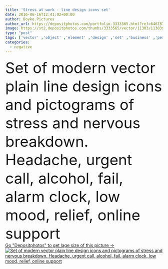 ```yaml
---
title: 'Stress at work - line design icons set'
date: 2016-06-16T12:41:02+00:00
author: Boyko.Pictures
author_url: https://depositphotos.com/portfolio-3333565.html?ref=64678756
image: https://st2.depositphotos.com/thumbs/3333565/vector/11303/113039788/api_thumb_450.jpg?forcejpeg=true
type: "post"
tags: ['vector' ,'object' ,'element' ,'design' ,'set' ,'business' ,'person' ,'people' ,'life' ,'line' ,'modern' ,'graphics' ,'symbol' ,'icon' ,'emotions' ,'flat' ,'lifestyle' ,'work' ,'stress' ,'help' ,'web' ,'mood' ,'relief' ,'problem' ,'alcohol' ,'bad' ,'website' ,'depression' ,'feelings' ,'frustration' ,'headache' ,'failure' ,'pictogram' ,'exhaustion' ,'fail' ,'Alarm clock' ,'Emotional Stress' ,'nervous breakdown' ,'online support' ,'Negative Emotion' ,'icons set' ,'difficult situation' ,'urgent call' ,'stress icon' ,'low mood' ,'stress situation' ,'broken bulb' ,'brain charging' ,'stress bomb' ,'stress symbol' ]
categories: 
  - negative
---
```

<div aling="center">
            <font size="60"> Set of modern vector plain line design icons and pictograms of stress and nervous breakdown. Headache, urgent call, alcohol, fail, alarm clock, low mood, relief, online support</font>   
</div>
<div>
    <a href='https://st2.depositphotos.com/thumbs/3333565/vector/11303/113039788/api_thumb_450.jpg?forcejpeg=true?ref=64678756' target=_blank > Go "Depositphotos" to get lage size of this picture ->
        <img href='https://st2.depositphotos.com/thumbs/3333565/vector/11303/113039788/api_thumb_450.jpg?forcejpeg=true?ref=64678756' src='https://st2.depositphotos.com/3333565/11303/v/950/depositphotos_113039788-stock-illustration-stress-at-work-line-design.jpg?forcejpeg=true' alt='Set of modern vector plain line design icons and pictograms of stress and nervous breakdown. Headache, urgent call, alcohol, fail, alarm clock, low mood, relief, online support' >
    </a>
</div>
